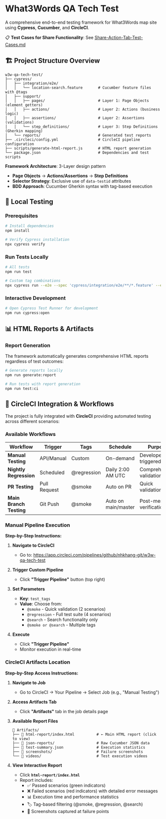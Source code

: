 # What3Words QA Tech Test

A comprehensive end-to-end testing framework for What3Words map site using **Cypress**, **Cucumber**, and **CircleCI**.

📋 **Test Cases for Share Functionality**: See [Share-Action-Tab-Test-Cases.md](./Share-Action-Tab-Test-Cases.md)

## 🏗️ Project Structure Overview

```
w3w-qa-tech-test/
├── cypress/
│   ├── integration/e2e/
│   │   └── location-search.feature       # Cucumber feature files with @tags
│   ├── support/
│   │   ├── pages/                        # Layer 1: Page Objects (element getters)
│   │   ├── actions/                      # Layer 2: Actions (business logic)
│   │   ├── assertions/                   # Layer 2: Assertions (validations)
│   │   └── step_definitions/             # Layer 3: Step Definitions (Gherkin mapping)
│   └── reports/                          # Generated test reports
├── .circleci/config.yml                  # CircleCI pipeline configuration
├── scripts/generate-html-report.js       # HTML report generation
└── package.json                          # Dependencies and test scripts
```

**Framework Architecture**: 3-Layer design pattern

- **Page Objects** → **Actions/Assertions** → **Step Definitions**
- **Selector Strategy**: Exclusive use of `data-testid` attributes
- **BDD Approach**: Cucumber Gherkin syntax with tag-based execution

## 🧪 Local Testing

### Prerequisites

```bash
# Install dependencies
npm install

# Verify Cypress installation
npx cypress verify
```

### Run Tests Locally

```bash
# All tests
npm run test

# Custom tag combinations
npx cypress run --e2e --spec 'cypress/integration/e2e/**/*.feature' --env TAGS='@smoke and @search'
```

### Interactive Development

```bash
# Open Cypress Test Runner for development
npm run cypress:open
```

## 📊 HTML Reports & Artifacts

### Report Generation

The framework automatically generates comprehensive HTML reports regardless of test outcomes:

```bash
# Generate reports locally
npm run generate:report

# Run tests with report generation
npm run test:ci
```

## 🔄 CircleCI Integration & Workflows

The project is fully integrated with **CircleCI** providing automated testing across different scenarios:

### Available Workflows

| Workflow                | Trigger      | Tags        | Schedule            | Purpose                   |
| ----------------------- | ------------ | ----------- | ------------------- | ------------------------- |
| **Manual Testing**      | API/Manual   | Custom      | On-demand           | Developer-triggered tests |
| **Nightly Regression**  | Scheduled    | @regression | Daily 2:00 AM UTC   | Comprehensive validation  |
| **PR Testing**          | Pull Request | @smoke      | Auto on PR          | Quick validation          |
| **Main Branch Testing** | Git Push     | @smoke      | Auto on main/master | Post-merge verification   |

### Manual Pipeline Execution

**Step-by-Step Instructions:**

1. **Navigate to CircleCI**

   - Go to: https://app.circleci.com/pipelines/github/nhkhang-git/w3w-qa-tech-test

2. **Trigger Custom Pipeline**

   - Click **"Trigger Pipeline"** button (top right)

3. **Set Parameters**

   - **Key**: `test_tags`
   - **Value**: Choose from:
     - `@smoke` - Quick validation (2 scenarios)
     - `@regression` - Full test suite (4 scenarios)
     - `@search` - Search functionality only
     - `@smoke or @search` - Multiple tags

4. **Execute**
   - Click **"Trigger Pipeline"**
   - Monitor execution in real-time

### CircleCI Artifacts Location

**Step-by-Step Access Instructions:**

1. **Navigate to Job**

   - Go to CircleCI → Your Pipeline → Select Job (e.g., "Manual Testing")

2. **Access Artifacts Tab**

   - Click **"Artifacts"** tab in the job details page

3. **Available Report Files**

   ```
   📁 Artifacts/
   ├── 📄 html-report/index.html          # ← Main HTML report (click to view)
   ├── 📁 json-reports/                   # Raw Cucumber JSON data
   ├── 📄 test-summary.json               # Execution statistics
   ├── 📁 screenshots/                    # Failure screenshots
   └── 📁 videos/                         # Test execution videos
   ```

4. **View Interactive Report**

   - Click **`html-report/index.html`**
   - Report includes:
     - ✅ Passed scenarios (green indicators)
     - ❌ Failed scenarios (red indicators) with detailed error messages
     - 📊 Execution time and performance statistics
     - 🏷️ Tag-based filtering (@smoke, @regression, @search)
     - 📸 Screenshots captured at failure points
